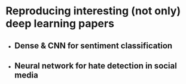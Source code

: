 # Reproducing interesting (not only) deep learning papers


- ## Dense & CNN for sentiment classification


- ## Neural network for hate detection in social media
